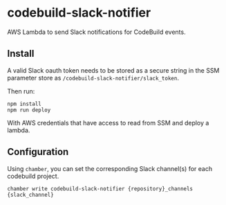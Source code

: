 # codebuild-slack-notifier

AWS Lambda to send Slack notifications for CodeBuild events.

## Install

A valid Slack oauth token needs to be stored as a secure string in the SSM parameter store as `/codebuild-slack-notifier/slack_token`.

Then run:

```shell
npm install
npm run deploy
```

With AWS credentials that have access to read from SSM and deploy a lambda.

## Configuration

Using `chamber`, you can set the corresponding Slack channel(s) for each codebuild project.

```
chamber write codebuild-slack-notifier {repository}_channels {slack_channel}
```
